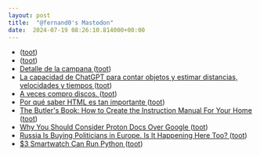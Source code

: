 ```yaml
---
layout: post
title:  "@fernand0's Mastodon"
date:  2024-07-19 08:26:10.814000+00:00
---
```

*  [ ](https://mastodon.social/users/fernand0/statuses/112812200480509106/activity) ([toot](https://mastodon.social/users/fernand0/statuses/112812200480509106/activity))
*  [ ](https://xarxa.cloud/@jordisalvia) ([toot](https://mastodon.social/@fernand0/112811909286599300))
*  [Detalle de la campana ](https://www.flickr.com/photos/fernand0/53841074240) ([toot](https://mastodon.social/@fernand0/112810621329305993))
*  [La capacidad de ChatGPT para contar objetos y estimar distancias, velocidades y tiempos ](https://wwwhatsnew.com/2024/07/10/la-capacidad-de-chatgpt-para-contar-objetos-y-estimar-distancias-velocidades-y-tiempos) ([toot](https://mastodon.social/@fernand0/112810461277739895))
*  [A veces compro discos. ](https://avecesunafoto.wordpress.com/2024/07/18/a-veces-compro-discos) ([toot](https://mastodon.social/@fernand0/112808761999308096))
*  [Por qué saber HTML es tan importante ](https://wwwhatsnew.com/2024/07/10/por-que-saber-html-es-tan-importante) ([toot](https://mastodon.social/@fernand0/112808612414362162))
*  [The Butler's Book: How to Create the Instruction Manual For Your Home ](https://www.artofmanliness.com/lifestyle/homeownership/butler-s-book) ([toot](https://mastodon.social/@fernand0/112808436281015763))
*  [Why You Should Consider Proton Docs Over Google ](https://lifehacker.com/tech/why-you-should-consider-proton-docs-over-googl) ([toot](https://mastodon.social/@fernand0/112808255168603349))
*  [Russia Is Buying Politicians in Europe. Is It Happening Here Too? ](https://newrepublic.com/article/180630/russia-corruption-network-europe-buying-politicians-americ) ([toot](https://mastodon.social/@fernand0/112807969148532892))
*  [$3 Smartwatch Can Run Python ](https://hackaday.com/2024/06/26/3-smartwatch-can-run-python) ([toot](https://mastodon.social/@fernand0/112807181159680727))
